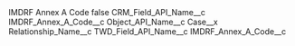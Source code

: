 <?xml version="1.0" encoding="UTF-8"?>
<CustomMetadata xmlns="http://soap.sforce.com/2006/04/metadata" xmlns:xsi="http://www.w3.org/2001/XMLSchema-instance" xmlns:xsd="http://www.w3.org/2001/XMLSchema">
    <label>IMDRF Annex A Code</label>
    <protected>false</protected>
    <values>
        <field>CRM_Field_API_Name__c</field>
        <value xsi:type="xsd:string">IMDRF_Annex_A_Code__c</value>
    </values>
    <values>
        <field>Object_API_Name__c</field>
        <value xsi:type="xsd:string">Case__x</value>
    </values>
    <values>
        <field>Relationship_Name__c</field>
        <value xsi:nil="true"/>
    </values>
    <values>
        <field>TWD_Field_API_Name__c</field>
        <value xsi:type="xsd:string">IMDRF_Annex_A_Code__c</value>
    </values>
</CustomMetadata>

